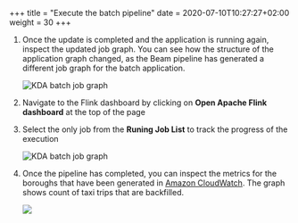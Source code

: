 +++
title = "Execute the batch pipeline"
date = 2020-07-10T10:27:27+02:00
weight = 30
+++

1. Once the update is completed and the application is running again, inspect the updated job graph. You can see how the structure of the application graph changed, as the Beam pipeline has generated a different job graph for the batch application.

	![KDA batch job graph](/images/beam-on-kda/kda-patch-job-graph.png)

1. Navigate to the Flink dashboard by clicking on **Open Apache Flink dashboard** at the top of the page

1. Select the only job from the **Runing Job List** to track the progress of the execution

	![KDA batch job graph](/images/beam-on-kda/kda-batch-flink-dashboard.png)

1. Once the pipeline has completed, you can inspect the metrics for the boroughs that have been generated in [Amazon CloudWatch](https://console.aws.amazon.com/cloudwatch/home?dashboards:).  The graph shows count of taxi trips that are backfilled.

	![](/images/beam-on-kda/cw-dashboard-trips-backfilled.png)

